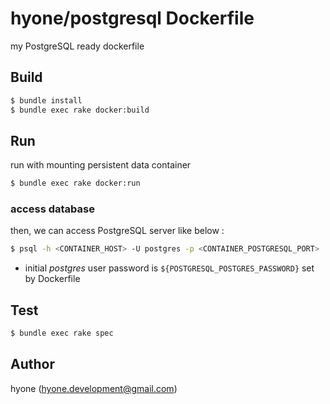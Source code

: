 # hyone/postgresql Dockerfile

my PostgreSQL ready dockerfile

## Build

```sh
$ bundle install
$ bundle exec rake docker:build
```

## Run

run with mounting persistent data container

```sh
$ bundle exec rake docker:run
```

### access database

then, we can access PostgreSQL server like below :

```sh
$ psql -h <CONTAINER_HOST> -U postgres -p <CONTAINER_POSTGRESQL_PORT>
```

- initial *postgres* user password is `${POSTGRESQL_POSTGRES_PASSWORD}` set by Dockerfile


## Test

```sh
$ bundle exec rake spec
```

## Author

hyone (hyone.development@gmail.com)
